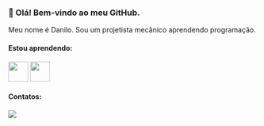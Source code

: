 ### 👋 Olá! Bem-vindo ao meu GitHub.
Meu nome é Danilo.
Sou um projetista mecânico aprendendo programação.


<!--
**DanGennariSantos/DanGennariSantos** is a ✨ _special_ ✨ repository because its `README.md` (this file) appears on your GitHub profile.

Here are some ideas to get you started:

- 🔭 I’m currently working on ...
- 🌱 I’m currently learning ...
- 👯 I’m looking to collaborate on ...
- 🤔 I’m looking for help with ...
- 💬 Ask me about ...
- 📫 How to reach me: ...
- 😄 Pronouns: ...
- ⚡ Fun fact: ...
-->

#### Estou aprendendo:
<img src="https://cdn.jsdelivr.net/gh/devicons/devicon/icons/c/c-original.svg" width="40" height="40"/> <img src="https://cdn.jsdelivr.net/gh/devicons/devicon/icons/csharp/csharp-original.svg" width="40" height="40"/>
          
#### Contatos:
<a href="https://www.linkedin.com/in/danilogennaridossantos" target="_blank"><img src="https://img.shields.io/badge/-LinkedIn-%230077B5?style=for-the-badge&logo=linkedin&logoColor=white" target="_blank"></a>

<!--
<div>
<a href="https://github.com/DanGennariSantos">
<img height="160em" src="https://github-readme-stats.vercel.app/api/top-langs/?username=DanGennariSantos&layout=compact&langs_count=7&theme=dracula"/>
<img height="160em" src="https://github-readme-stats.vercel.app/api?username=DanGennariSantos&show_icons=true&theme=dracula&include_all_commits=true&count_private=true"/>
</div>
-->

